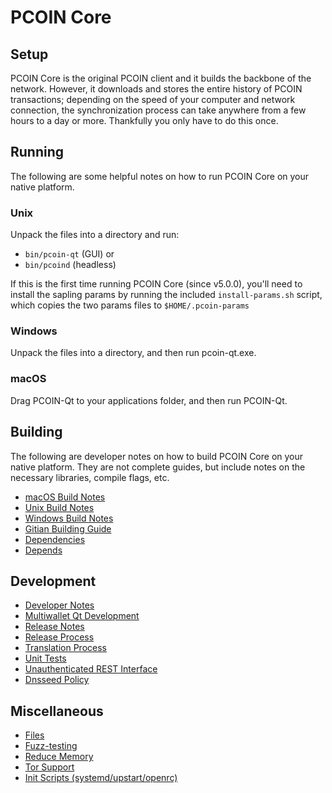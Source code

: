 # PCOIN Core

## Setup

PCOIN Core is the original PCOIN client and it builds the backbone of the network. However, it downloads and stores the entire history of PCOIN transactions; depending on the speed of your computer and network connection, the synchronization process can take anywhere from a few hours to a day or more. Thankfully you only have to do this once.

## Running

The following are some helpful notes on how to run PCOIN Core on your native platform.

### Unix

Unpack the files into a directory and run:

- `bin/pcoin-qt` (GUI) or
- `bin/pcoind` (headless)

If this is the first time running PCOIN Core (since v5.0.0), you'll need to install the sapling params by running the included `install-params.sh` script, which copies the two params files to `$HOME/.pcoin-params`

### Windows

Unpack the files into a directory, and then run pcoin-qt.exe.

### macOS

Drag PCOIN-Qt to your applications folder, and then run PCOIN-Qt.

## Building

The following are developer notes on how to build PCOIN Core on your native platform. They are not complete guides, but include notes on the necessary libraries, compile flags, etc.

- [macOS Build Notes](./Building/build-osx.md)
- [Unix Build Notes](./Building/build-unix.md)
- [Windows Build Notes](./Building/build-windows.md)
- [Gitian Building Guide](./Building/gitian-building/)
- [Dependencies](./Building/dependencies.md)
- [Depends](./Building/depends.md)

## Development

- [Developer Notes](./Development/developer-notes.md)
- [Multiwallet Qt Development](./Development/multiwallet-qt.md)
- [Release Notes](./Development/release-notes.md)
- [Release Process](./Development/release-process.md)
- [Translation Process](./Development/translation_process.md)
- [Unit Tests](./Development/unit-tests.md)
- [Unauthenticated REST Interface](./Development/REST-interface.md)
- [Dnsseed Policy](./Development/dnsseed-policy.md)

## Miscellaneous

- [Files](./Miscellaneous/files.md)
- [Fuzz-testing](./Miscellaneous/fuzzing.md)
- [Reduce Memory](./Miscellaneous/reduce-memory.md)
- [Tor Support](./Miscellaneous/tor.md)
- [Init Scripts (systemd/upstart/openrc)](./Miscellaneous/init.md)
